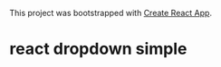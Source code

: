 This project was bootstrapped with [Create React App](https://github.com/facebookincubator/create-react-app).

# react dropdown simple
